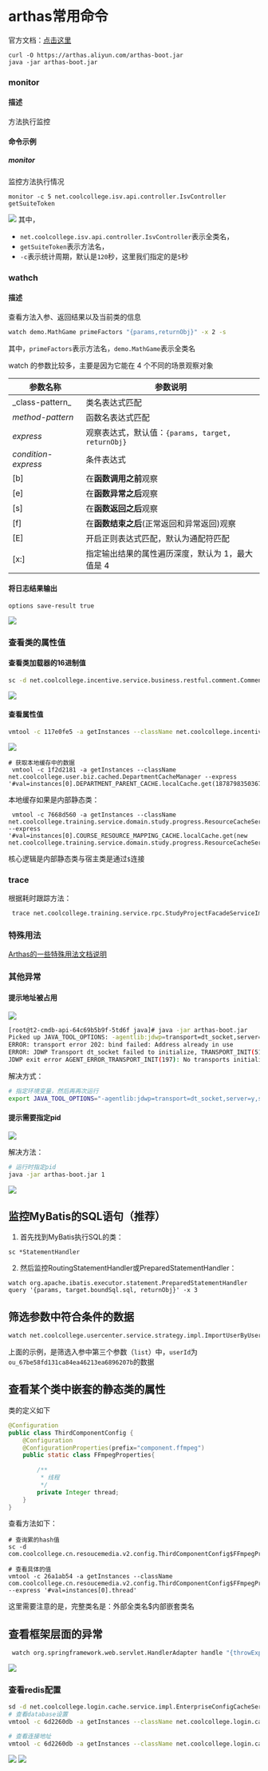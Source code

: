 # arthas常用命令


官方文档：[点击这里](https://arthas.aliyun.com/doc/)


```
curl -O https://arthas.aliyun.com/arthas-boot.jar
java -jar arthas-boot.jar
```

### monitor
#### 描述
方法执行监控
#### 命令示例

##### monitor
监控方法执行情况
```
monitor -c 5 net.coolcollege.isv.api.controller.IsvController getSuiteToken
```
![](https://syske-pic-bed.oss-cn-hangzhou.aliyuncs.com/imgs/20220726193243.png)
其中，
- `net.coolcollege.isv.api.controller.IsvController`表示全类名，
- `getSuiteToken`表示方法名，
- `-c`表示统计周期，默认是`120`秒，这里我们指定的是`5`秒

### wathch
#### 描述
查看方法入参、返回结果以及当前类的信息
```sh
watch demo.MathGame primeFactors "{params,returnObj}" -x 2 -s
```
其中，`primeFactors`表示方法名，`demo.MathGame`表示全类名

watch 的参数比较多，主要是因为它能在 4 个不同的场景观察对象

| 参数名称                | 参数说明                                    |
| ------------------- | --------------------------------------- |
| \_class-pattern\_   | 类名表达式匹配                                 |
| _method-pattern_    | 函数名表达式匹配                                |
| _express_           | 观察表达式，默认值：`{params, target, returnObj}` |
| _condition-express_ | 条件表达式                                   |
| [b]                 | 在**函数调用之前**观察                           |
| [e]                 | 在**函数异常之后**观察                           |
| [s]                 | 在**函数返回之后**观察                           |
| [f]                 | 在**函数结束之后**(正常返回和异常返回)观察                |
| [E]                 | 开启正则表达式匹配，默认为通配符匹配                      |
| [x:]                | 指定输出结果的属性遍历深度，默认为 1，最大值是 4              |

#### 将日志结果输出
```
options save-result true
```

![](https://syske-pic-bed.oss-cn-hangzhou.aliyuncs.com/imgs/20221122215837.png)


### 查看类的属性值

#### 查看类加载器的16进制值

```sh
sc -d net.coolcollege.incentive.service.business.restful.comment.CommentService
```

![](https://syske-pic-bed.oss-cn-hangzhou.aliyuncs.com/imgs/20240313203614.png)
#### 查看属性值

```sh
vmtool -c 117e0fe5 -a getInstances --className net.coolcollege.incentive.service.business.restful.comment.CommentService --express '#val=instances[0].resourceIds'
```

![](https://syske-pic-bed.oss-cn-hangzhou.aliyuncs.com/imgs/20240313203706.png)


```
# 获取本地缓存中的数据
 vmtool -c 1f2d2181 -a getInstances --className net.coolcollege.user.biz.cached.DepartmentCacheManager --express '#val=instances[0].DEPARTMENT_PARENT_CACHE.localCache.get(1878798350367723553L).value'
```

本地缓存如果是内部静态类：
```
 vmtool -c 7668d560 -a getInstances --className net.coolcollege.training.service.domain.study.progress.ResourceCacheService --express '#val=instances[0].COURSE_RESOURCE_MAPPING_CACHE.localCache.get(new net.coolcollege.training.service.domain.study.progress.ResourceCacheService$CourseResourceMappingCacheKey(1371843837940600987L,2209228944622882816L)).value'
```
核心逻辑是内部静态类与宿主类是通过`$`连接

### trace

根据耗时跟踪方法：
```sh
 trace net.coolcollege.training.service.rpc.StudyProjectFacadeServiceImpl loadStudyProject "#cost>3000"
```

### 特殊用法

[Arthas的一些特殊用法文档说明](https://github.com/alibaba/arthas/issues/71)

### 其他异常
#### 提示地址被占用

![](https://syske-pic-bed.oss-cn-hangzhou.aliyuncs.com/imgs/52477a68-3ec9-42b8-8718-1eea2a2a6280.jpg)

```sh
[root@t2-cmdb-api-64c69b5b9f-5td6f java]# java -jar arthas-boot.jar 
Picked up JAVA_TOOL_OPTIONS: -agentlib:jdwp=transport=dt_socket,server=y,suspend=n,address=5005
ERROR: transport error 202: bind failed: Address already in use
ERROR: JDWP Transport dt_socket failed to initialize, TRANSPORT_INIT(510)
JDWP exit error AGENT_ERROR_TRANSPORT_INIT(197): No transports initialized [debugInit.c:750]
```

解决方式：
```sh
# 指定环境变量，然后再再次运行
export JAVA_TOOL_OPTIONS="-agentlib:jdwp=transport=dt_socket,server=y,suspend=n,address=5006"
```

#### 提示需要指定pid

![](https://syske-pic-bed.oss-cn-hangzhou.aliyuncs.com/imgs/bfa508d5-2d0d-4804-a32e-bdb27db6048e.jpg)

解决方法：
```sh
# 运行时指定pid
java -jar arthas-boot.jar 1
```

![](https://syske-pic-bed.oss-cn-hangzhou.aliyuncs.com/imgs/e4e04331-2214-48db-b417-9c282e632424.jpg)

## 监控MyBatis的SQL语句（推荐）

1. 首先找到MyBatis执行SQL的类：

```
sc *StatementHandler
```

2. 然后监控RoutingStatementHandler或PreparedStatementHandler：
```
watch org.apache.ibatis.executor.statement.PreparedStatementHandler query '{params, target.boundSql.sql, returnObj}' -x 3
```

## 筛选参数中符合条件的数据

```sh
watch net.coolcollege.usercenter.service.strategy.impl.ImportUserByUserIdStrategy parseUserImportDto 'params[2].{?#this.userId == "ou_67be58fd131ca84ea46213ea6896207b"}' -s -x 3
```

上面的示例，是筛选入参中第三个参数（`list`）中，`userId`为`ou_67be58fd131ca84ea46213ea6896207b`的数据

## 查看某个类中嵌套的静态类的属性

类的定义如下

```java
@Configuration  
public class ThirdComponentConfig {
	@Configuration  
	@ConfigurationProperties(prefix="component.ffmpeg")  
	public static class FFmpegProperties{  
	  
	    /**  
	     * 线程  
	     */  
	    private Integer thread;
	}
}
```

查看方法如下：
```
# 查询累的hash值
sc -d com.coolcollege.cn.resoucemedia.v2.config.ThirdComponentConfig$FFmpegProperties

# 查看具体的值
vmtool -c 26a1ab54 -a getInstances --className com.coolcollege.cn.resoucemedia.v2.config.ThirdComponentConfig$FFmpegProperties --express '#val=instances[0].thread'
```
这里需要注意的是，完整类名是：外部全类名$内部嵌套类名

## 查看框架层面的异常

```sh
 watch org.springframework.web.servlet.HandlerAdapter handle "{throwExp}" -e 
```
![](https://syske-pic-bed.oss-cn-hangzhou.aliyuncs.com/imgs/ad8d05ad-361d-4aeb-8f70-0d2b53c7ead3.jpg)


### 查看redis配置
```sh
sd -d net.coolcollege.login.cache.service.impl.EnterpriseConfigCacheService
# 查看database设置
vmtool -c 6d2260db -a getInstances --className net.coolcollege.login.cache.service.impl.EnterpriseConfigCacheService --express '#val=instances[0].redisTemplate.connectionFactory.database'

# 查看连接地址
vmtool -c 6d2260db -a getInstances --className net.coolcollege.login.cache.service.impl.EnterpriseConfigCacheService --express '#val=instances[0].redisTemplate.connectionFactory.configuration'
```
![](https://syske-pic-bed.oss-cn-hangzhou.aliyuncs.com/imgs/657a1174-ecb7-43ff-8a57-21379a16cedf.jpg)
![](https://syske-pic-bed.oss-cn-hangzhou.aliyuncs.com/imgs/b5e81a64-0a42-49c4-beb2-a472b9c830b6.jpg)
